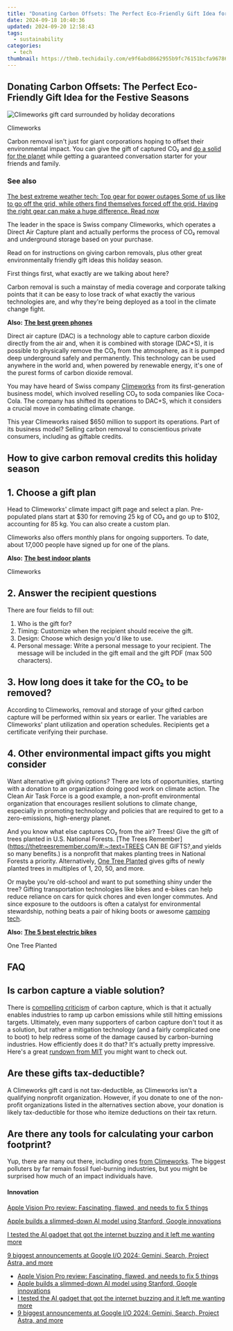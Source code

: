 ```yaml
---
title: "Donating Carbon Offsets: The Perfect Eco-Friendly Gift Idea for the Festive Seasons"
date: 2024-09-18 10:40:36
updated: 2024-09-20 12:58:43
tags:
  - sustainability
categories:
  - tech
thumbnail: https://thmb.techidaily.com/e9f6abd8662955b9fc76151bcfa96786be75ef68a255d5c3126b3ad30bf05b53.jpg
---
```


## Donating Carbon Offsets: The Perfect Eco-Friendly Gift Idea for the Festive Seasons

![Climeworks gift card surrounded by holiday decorations](https://www.zdnet.com/a/img/resize/0c4d46ba771b12764f4adca2ebc0d134c5e59065/2022/11/01/41fee985-a8f7-44f7-9e20-802b96bd6d17/climeworks-gift-card-s.jpg?auto=webp&width=1280)

Climeworks

Carbon removal isn't just for giant corporations hoping to offset their environmental impact. You can give the gift of captured CO₂ and [do a solid for the planet](https://www.zdnet.com/home-and-office/sustainability/amazon-customers-can-now-tell-alexa-to-grow-a-tree/) while getting a guaranteed conversation starter for your friends and family. 

### See also

[The best extreme weather tech: Top gear for power outages Some of us like to go off the grid, while others find themselves forced off the grid. Having the right gear can make a huge difference.  Read now](https://www.zdnet.com/article/best-extreme-weather-tech/)

The leader in the space is Swiss company Climeworks, which operates a Direct Air Capture plant and actually performs the process of CO₂ removal and underground storage based on your purchase. 

Read on for instructions on giving carbon removals, plus other great environmentally friendly gift ideas this holiday season.

First things first, what exactly are we talking about here? 

Carbon removal is such a mainstay of media coverage and corporate talking points that it can be easy to lose track of what exactly the various technologies are, and why they're being deployed as a tool in the climate change fight.

**Also:** [**The best green phones**](https://www.zdnet.com/home-and-office/sustainability/best-green-phone/)

Direct air capture (DAC) is a technology able to capture carbon dioxide directly from the air and, when it is combined with storage (DAC+S), it is possible to physically remove the CO₂ from the atmosphere, as it is pumped deep underground safely and permanently. This technology can be used anywhere in the world and, when powered by renewable energy, it's one of the purest forms of carbon dioxide removal. 

You may have heard of Swiss company [Climeworks](https://climeworks.com/) from its first-generation business model, which involved reselling CO₂ to soda companies like Coca-Cola. The company has shifted its operations to DAC+S, which it considers a crucial move in combating climate change.

This year Climeworks raised $650 million to support its operations. Part of its business model? Selling carbon removal to conscientious private consumers, including as giftable credits.

## How to give carbon removal credits this holiday season

## 1\. Choose a gift plan

Head to Climeworks' climate impact gift page and select a plan. Pre-populated plans start at $30 for removing 25 kg of CO₂ and go up to $102, accounting for 85 kg. You can also create a custom plan.

Climeworks also offers monthly plans for ongoing supporters. To date, about 17,000 people have signed up for one of the plans. 

**Also:** [**The best indoor plants**](https://www.zdnet.com/home-and-office/best-indoor-plant/)

Climeworks

## 2\. Answer the recipient questions

There are four fields to fill out:

1. Who is the gift for?
2. Timing: Customize when the recipient should receive the gift.
3. Design: Choose which design you'd like to use.
4. Personal message: Write a personal message to your recipient. The message will be included in the gift email and the gift PDF (max 500 characters).

## 3\. How long does it take for the CO₂ to be removed?

According to Climeworks, removal and storage of your gifted carbon capture will be performed within six years or earlier. The variables are Climeworks' plant utilization and operation schedules. Recipients get a certificate verifying their purchase.

## 4\. Other environmental impact gifts you might consider

Want alternative gift giving options? There are lots of opportunities, starting with a donation to an organization doing good work on climate action. The Clean Air Task Force is a good example, a non-profit environmental organization that encourages resilient solutions to climate change, especially in promoting technology and policies that are required to get to a zero-emissions, high-energy planet.

And you know what else captures CO₂ from the air? Trees! Give the gift of trees planted in U.S. National Forests. [The Trees Remember](https://thetreesremember.com/#:~:text=TREES CAN BE GIFTS?,and yields so many benefits.) is a nonprofit that makes planting trees in National Forests a priority. Alternatively, [One Tree Planted](https://onetreeplanted.org/products/gift-trees) gives gifts of newly planted trees in multiples of 1, 20, 50, and more.

Or maybe you're old-school and want to put something shiny under the tree? Gifting transportation technologies like bikes and e-bikes can help reduce reliance on cars for quick chores and even longer commutes. And since exposure to the outdoors is often a catalyst for environmental stewardship, nothing beats a pair of hiking boots or awesome [camping tech](https://www.zdnet.com/home-and-office/yard-outdoors/best-camping-gear/).

**Also:** [**The 5 best electric bikes**](https://www.zdnet.com/article/best-electric-bike/)

One Tree Planted

## FAQ

## Is carbon capture a viable solution? 

There is [compelling criticism](https://www.climatecouncil.org.au/resources/what-is-carbon-capture-and-storage/) of carbon capture, which is that it actually enables industries to ramp up carbon emissions while still hitting emissions targets. Ultimately, even many supporters of carbon capture don't tout it as a solution, but rather a mitigation technology (and a fairly complicated one to boot) to help redress some of the damage caused by carbon-burning industries. How efficiently does it do that? It's actually pretty impressive. Here's a great [rundown from MIT](https://climate.mit.edu/ask-mit/how-efficient-carbon-capture-and-storage#:~:text=Most%20carbon%20capture%20technologies%20aim,to%20capture%20additional%20CO2.) you might want to check out.

## Are these gifts tax-deductible?

A Climeworks gift card is not tax-deductible, as Climeworks isn't a qualifying nonprofit organization. However, if you donate to one of the non-profit organizations listed in the alternatives section above, your donation is likely tax-deductible for those who itemize deductions on their tax return.

## Are there any tools for calculating your carbon footprint? 

Yup, there are many out there, including ones [from Climeworks](https://climeworks.com/reduce-carbon-footprint). The biggest polluters by far remain fossil fuel-burning industries, but you might be surprised how much of an impact individuals have.

#### Innovation

[Apple Vision Pro review: Fascinating, flawed, and needs to fix 5 things](https://www.zdnet.com/article/apple-vision-pro-review/ "Apple Vision Pro review: Fascinating, flawed, and needs to fix 5 things")

[Apple builds a slimmed-down AI model using Stanford, Google innovations](https://www.zdnet.com/article/apple-builds-a-slimmed-down-ai-model-using-stanford-google-innovations/ "Apple builds a slimmed-down AI model using Stanford, Google innovations")

[I tested the AI gadget that got the internet buzzing and it left me wanting more](https://www.zdnet.com/article/i-tested-the-ai-gadget-that-got-the-internet-buzzing-and-it-left-me-wanting-more/ "I tested the AI gadget that got the internet buzzing and it left me wanting more")

[9 biggest announcements at Google I/O 2024: Gemini, Search, Project Astra, and more](https://www.zdnet.com/article/is-openai-sweating-9-google-features-announced-for-gemini-search-android-and-more/ "9 biggest announcements at Google I/O 2024: Gemini, Search, Project Astra, and more")

* [Apple Vision Pro review: Fascinating, flawed, and needs to fix 5 things](https://www.zdnet.com/article/apple-vision-pro-review/ "Apple Vision Pro review: Fascinating, flawed, and needs to fix 5 things")
* [Apple builds a slimmed-down AI model using Stanford, Google innovations](https://www.zdnet.com/article/apple-builds-a-slimmed-down-ai-model-using-stanford-google-innovations/ "Apple builds a slimmed-down AI model using Stanford, Google innovations")
* [I tested the AI gadget that got the internet buzzing and it left me wanting more](https://www.zdnet.com/article/i-tested-the-ai-gadget-that-got-the-internet-buzzing-and-it-left-me-wanting-more/ "I tested the AI gadget that got the internet buzzing and it left me wanting more")
* [9 biggest announcements at Google I/O 2024: Gemini, Search, Project Astra, and more](https://www.zdnet.com/article/is-openai-sweating-9-google-features-announced-for-gemini-search-android-and-more/ "9 biggest announcements at Google I/O 2024: Gemini, Search, Project Astra, and more")

<ins class="adsbygoogle"
     style="display:block"
     data-ad-format="autorelaxed"
     data-ad-client="ca-pub-7571918770474297"
     data-ad-slot="1223367746"></ins>



<ins class="adsbygoogle"
     style="display:block"
     data-ad-client="ca-pub-7571918770474297"
     data-ad-slot="8358498916"
     data-ad-format="auto"
     data-full-width-responsive="true"></ins>
